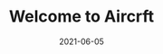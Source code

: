 ---
title: Welcome to Aircrft
date: 2021-06-05
published: true
tags: ['Welcome', 'Startup Marketplace', 'Moonshot Mindset']
series: false
cover_image: ./images/whats-your-moonshot-380hx770w.png
canonical_url: false
description: "Aircrft is an online marketplace that sells thoughtfully curated positive impact technology tools and real simple solutions for lean startups and digital minimalists."
---